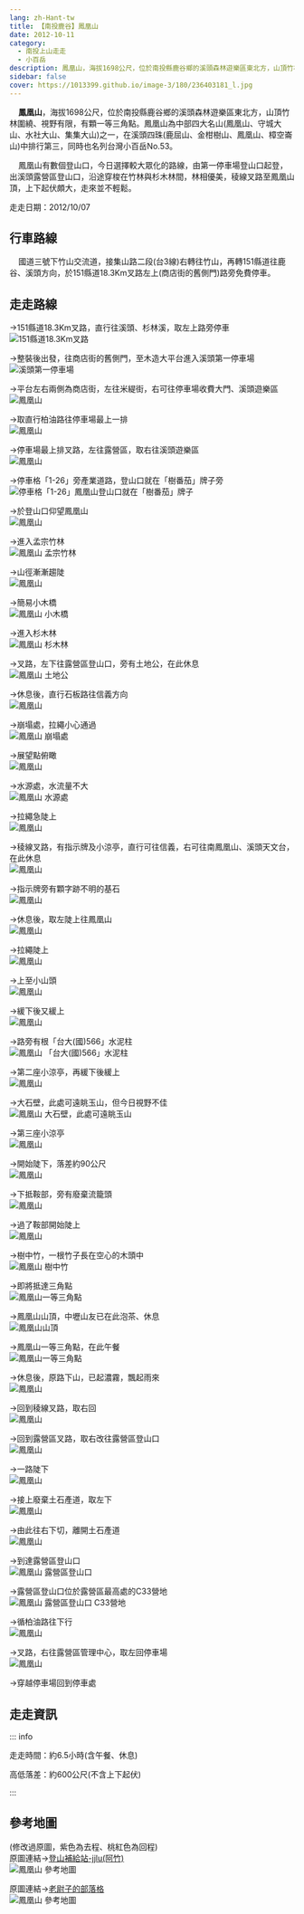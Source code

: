 ```yaml
---
lang: zh-Hant-tw
title: 【南投鹿谷】鳳凰山
date: 2012-10-11
category: 
  - 南投上山走走
  - 小百岳
description: 鳳凰山，海拔1698公尺，位於南投縣鹿谷鄉的溪頭森林遊樂區東北方，山頂竹林圍繞、視野有限，有顆一等三角點。鳳凰山為中部四大名山(鳳凰山、守城大山、水社大山、集集大山)之一，在溪頭四珠(鹿屈山、金柑樹山、鳳凰山、樟空崙山)中排行第三，同時也名列台灣小百岳No.53。
sidebar: false
cover: https://1013399.github.io/image-3/180/236403181_l.jpg
---
```


    **鳳凰山**，海拔1698公尺，位於南投縣鹿谷鄉的溪頭森林遊樂區東北方，山頂竹林圍繞、視野有限，有顆一等三角點。鳳凰山為中部四大名山(鳳凰山、守城大山、水社大山、集集大山)之一，在溪頭四珠(鹿屈山、金柑樹山、鳳凰山、樟空崙山)中排行第三，同時也名列台灣小百岳No.53。  

<!-- more -->

    鳳凰山有數個登山口，今日選擇較大眾化的路線，由第一停車場登山口起登，出溪頭露營區登山口，沿途穿梭在竹林與杉木林間，林相優美，稜線叉路至鳳凰山頂，上下起伏頗大，走來並不輕鬆。

走走日期：2012/10/07

## 行車路線 
    國道三號下竹山交流道，接集山路二段(台3線)右轉往竹山，再轉151縣道往鹿谷、溪頭方向，於151縣道18.3Km叉路左上(商店街的舊側門)路旁免費停車。

## 走走路線
→151縣道18.3Km叉路，直行往溪頭、杉林溪，取左上路旁停車  
![151縣道18.3Km叉路](https://1013399.github.io/image-3/180/236403121_l.jpg)

→整裝後出發，往商店街的舊側門，至木造大平台進入溪頭第一停車場  
![溪頭第一停車場](https://1013399.github.io/image-3/180/236403154_l.jpg)

→平台左右兩側為商店街，左往米緹街，右可往停車場收費大門、溪頭遊樂區  
![鳳凰山](https://1013399.github.io/image-3/180/236403166_l.jpg)

→取直行柏油路往停車場最上一排  
![鳳凰山](https://1013399.github.io/image-3/180/236403169_l.jpg)

→停車場最上排叉路，左往露營區，取右往溪頭遊樂區  
![鳳凰山](https://1013399.github.io/image-3/180/236403172_l.jpg)

→停車格「1-26」旁產業道路，登山口就在「樹番茄」牌子旁  
![停車格「1-26」鳳凰山登山口就在「樹番茄」牌子](https://1013399.github.io/image-3/180/236403175_l.jpg)

→於登山口仰望鳳凰山  
![鳳凰山](https://1013399.github.io/image-3/180/236403181_l.jpg)

→進入孟宗竹林  
![鳳凰山 孟宗竹林](https://1013399.github.io/image-3/180/236403184_l.jpg)

→山徑漸漸趨陡  
![鳳凰山](https://1013399.github.io/image-3/180/236403188_l.jpg)

→簡易小木橋  
![鳳凰山 小木橋](https://1013399.github.io/image-3/180/236403193_l.jpg)

→進入杉木林  
![鳳凰山 杉木林](https://1013399.github.io/image-3/180/236403206_l.jpg)

→叉路，左下往露營區登山口，旁有土地公，在此休息  
![鳳凰山 土地公](https://1013399.github.io/image-3/180/236403211_l.jpg)

→休息後，直行石板路往信義方向  
![鳳凰山](https://1013399.github.io/image-3/180/236403214_l.jpg)

→崩塌處，拉繩小心通過  
![鳳凰山 崩塌處](https://1013399.github.io/image-3/180/236403219_l.jpg)

→展望點俯瞰  
![鳳凰山](https://1013399.github.io/image-3/180/236403229_l.jpg)

→水源處，水流量不大  
![鳳凰山 水源處](https://1013399.github.io/image-3/180/236403234_l.jpg)

→拉繩急陡上  
![鳳凰山](https://1013399.github.io/image-3/180/236403237_l.jpg)

→稜線叉路，有指示牌及小涼亭，直行可往信義，右可往南鳳凰山、溪頭天文台，在此休息  
![鳳凰山](https://1013399.github.io/image-3/180/236403239_l.jpg)

→指示牌旁有顆字跡不明的基石  
![鳳凰山](https://1013399.github.io/image-3/180/236403242_l.jpg)

→休息後，取左陡上往鳳凰山  
![鳳凰山](https://1013399.github.io/image-3/180/236403246_l.jpg)

→拉繩陡上  
![鳳凰山](https://1013399.github.io/image-3/180/236403248_l.jpg)

→上至小山頭  
![鳳凰山](https://1013399.github.io/image-3/180/236403249_l.jpg)

→緩下後又緩上  
![鳳凰山](https://1013399.github.io/image-3/180/236403252_l.jpg)

→路旁有根「台大(國)566」水泥柱  
![鳳凰山 「台大(國)566」水泥柱](https://1013399.github.io/image-3/180/236403260_l.jpg)

→第二座小涼亭，再緩下後緩上  
![鳳凰山](https://1013399.github.io/image-3/180/236403264_l.jpg)

→大石壁，此處可遠眺玉山，但今日視野不佳  
![鳳凰山 大石壁，此處可遠眺玉山](https://1013399.github.io/image-3/180/236403267_l.jpg)

→第三座小涼亭  
![鳳凰山](https://1013399.github.io/image-3/180/236403282_l.jpg)

→開始陡下，落差約90公尺  
![鳳凰山](https://1013399.github.io/image-3/180/236403285_l.jpg)

→下抵鞍部，旁有廢棄流籠頭  
![鳳凰山](https://1013399.github.io/image-3/180/236403287_l.jpg)

→過了鞍部開始陡上  
![鳳凰山](https://1013399.github.io/image-3/180/236403291_l.jpg)

→樹中竹，一根竹子長在空心的木頭中  
![鳳凰山 樹中竹](https://1013399.github.io/image-3/180/236403292_l.jpg)

→即將抵達三角點  
![鳳凰山一等三角點](https://1013399.github.io/image-3/180/236403299_l.jpg)

→鳳凰山山頂，中壢山友已在此泡茶、休息  
![鳳凰山山頂](https://1013399.github.io/image-3/180/236403311_l.jpg)

→鳳凰山一等三角點，在此午餐  
![鳳凰山一等三角點](https://1013399.github.io/image-3/180/236403314_l.jpg)

→休息後，原路下山，已起濃霧，飄起雨來  
![鳳凰山](https://1013399.github.io/image-3/180/236403318_l.jpg)

→回到稜線叉路，取右回  
![鳳凰山](https://1013399.github.io/image-3/180/236403326_l.jpg)

→回到露營區叉路，取右改往露營區登山口  
![鳳凰山](https://1013399.github.io/image-3/180/236403331_l.jpg)

→一路陡下  
![鳳凰山](https://1013399.github.io/image-3/180/236403337_l.jpg)

→接上廢棄土石產道，取左下  
![鳳凰山](https://1013399.github.io/image-3/180/236403339_l.jpg)

→由此往右下切，離開土石產道  
![鳳凰山](https://1013399.github.io/image-3/180/236403342_l.jpg)

→到達露營區登山口  
![鳳凰山 露營區登山口](https://1013399.github.io/image-3/180/236403344_l.jpg)

→露營區登山口位於露營區最高處的C33營地  
![鳳凰山 露營區登山口 C33營地](https://1013399.github.io/image-3/180/236403347_l.jpg)

→循柏油路往下行  
![鳳凰山](https://1013399.github.io/image-3/180/236403350_l.jpg)

→叉路，右往露營區管理中心，取左回停車場  
![鳳凰山](https://1013399.github.io/image-3/180/236403355_l.jpg)

→穿越停車場回到停車處

## 走走資訊

::: info

走走時間：約6.5小時(含午餐、休息)

高低落差：約600公尺(不含上下起伏)

:::

## 參考地圖
(修改過原圖，紫色為去程、桃紅色為回程)  
原圖連結→[登山補給站-jjlu(阿竹)](http://www.keepon.com.tw/DiscussLoad.aspx?code=314B5CF9AEC3A19113F6CAA6F539A66228A62E9AE60DE5E5)  
![鳳凰山 參考地圖](https://1013399.github.io/image-3/180/236403416_l.jpg)

原圖連結→[老尉子的部落格](http://blog.xuite.net/laoweiz/blog/16312730)  
![鳳凰山 參考地圖](https://1013399.github.io/image-3/180/236403415_l.jpg)